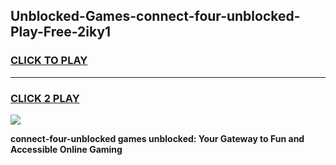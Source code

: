 
## Unblocked-Games-connect-four-unblocked-Play-Free-2iky1
<h3>
<a href="https://premium76.site?title=connect-four-unblocked&ref=23A">CLICK TO PLAY</a></h3>
<hr>

<h3>
<a href="https://premium76.site?title=connect-four-unblocked&ref=23A">CLICK 2 PLAY</a>
  
</h3>

<a href="https://premium76.site?title=connect-four-unblocked&ref=23A"><img src="https://clearcache.store/games.png"></a>


**connect-four-unblocked games unblocked: Your Gateway to Fun and Accessible Online Gaming**
